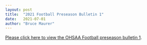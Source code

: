 ```yaml
---
layout: post
title:  "2021 Football Preseason Bulletin 1"
date:   2021-07-01
author: "Bruce Maurer"
---
```


[Please click here to view the OHSAA Football preseason bulletin
1](https://storage.googleapis.com/ohsaa-websites/bulletins/2021/2021-preseason-bulletin-1.pdf).
